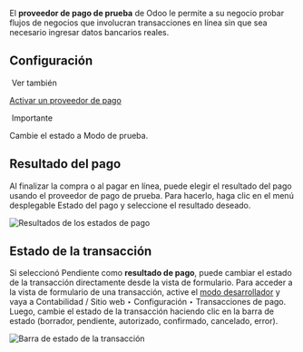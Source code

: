 El **proveedor de pago de prueba** de Odoo le permite a su negocio probar flujos de negocios que involucran transacciones en línea sin que sea necesario ingresar datos bancarios reales.

## Configuración[](https://www.odoo.com/documentation/17.0/es/applications/finance/payment_providers/demo.html#configuration "Enlazar permanentemente con este título")

 Ver también

[Activar un proveedor de pago](https://www.odoo.com/documentation/17.0/es/applications/finance/payment_providers.html#payment-providers-add-new)

 Importante

Cambie el estado a Modo de prueba.

## Resultado del pago[](https://www.odoo.com/documentation/17.0/es/applications/finance/payment_providers/demo.html#payment-outcome "Enlazar permanentemente con este título")

Al finalizar la compra o al pagar en línea, puede elegir el resultado del pago usando el proveedor de pago de prueba. Para hacerlo, haga clic en el menú desplegable Estado del pago y seleccione el resultado deseado.

![Resultados de los estados de pago](https://www.odoo.com/documentation/17.0/es/_images/demo-payment-outcome.png)

## Estado de la transacción[](https://www.odoo.com/documentation/17.0/es/applications/finance/payment_providers/demo.html#transaction-state "Enlazar permanentemente con este título")

Si seleccionó Pendiente como **resultado de pago**, puede cambiar el estado de la transacción directamente desde la vista de formulario. Para acceder a la vista de formulario de una transacción, active el [modo desarrollador](https://www.odoo.com/documentation/17.0/es/applications/general/developer_mode.html#developer-mode) y vaya a Contabilidad / Sitio web ‣ Configuración ‣ Transacciones de pago. Luego, cambie el estado de la transacción haciendo clic en la barra de estado (borrador, pendiente, autorizado, confirmado, cancelado, error).

![Barra de estado de la transacción](https://www.odoo.com/documentation/17.0/es/_images/demo-view-form.png)